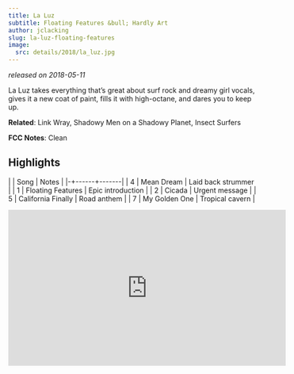```yaml
---
title: La Luz
subtitle: Floating Features &bull; Hardly Art
author: jclacking
slug: la-luz-floating-features
image:
  src: details/2018/la_luz.jpg
---
```

_released on 2018-05-11_

La Luz takes everything that’s great about surf rock and dreamy girl vocals, gives it a new coat of paint, fills it with high-octane, and dares you to keep up.

**Related**: Link Wray, Shadowy Men on a Shadowy Planet, Insect Surfers

<!--more-->

**FCC Notes**: Clean

## Highlights

| | Song | Notes |
|-+------+-------|
| 4 | Mean Dream | Laid back strummer |
| 1 | Floating Features | Epic introduction |
| 2 | Cicada | Urgent message |
| 5 | California Finally | Road anthem |
| 7 | My Golden One | Tropical cavern |

<div class="tlo-detail-video"><iframe width="560" height="315" src="https://www.youtube.com/embed/oETEFW1g-hs" frameborder="0" allow="autoplay; encrypted-media" allowfullscreen></iframe></div>
